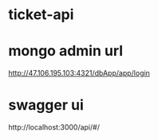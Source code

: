# ticket-api

# mongo admin url
http://47.106.195.103:4321/dbApp/app/login
# swagger ui
http://localhost:3000/api/#/
